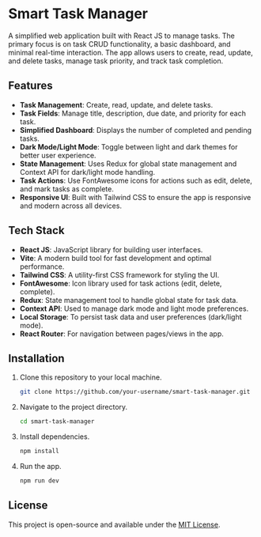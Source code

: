 # Smart Task Manager

A simplified web application built with React JS to manage tasks. The primary focus is on task CRUD functionality, a basic dashboard, and minimal real-time interaction. The app allows users to create, read, update, and delete tasks, manage task priority, and track task completion.

## Features
- **Task Management**: Create, read, update, and delete tasks.
- **Task Fields**: Manage title, description, due date, and priority for each task.
- **Simplified Dashboard**: Displays the number of completed and pending tasks.
- **Dark Mode/Light Mode**: Toggle between light and dark themes for better user experience.
- **State Management**: Uses Redux for global state management and Context API for dark/light mode handling.
- **Task Actions**: Use FontAwesome icons for actions such as edit, delete, and mark tasks as complete.
- **Responsive UI**: Built with Tailwind CSS to ensure the app is responsive and modern across all devices.

## Tech Stack
- **React JS**: JavaScript library for building user interfaces.
- **Vite**: A modern build tool for fast development and optimal performance.
- **Tailwind CSS**: A utility-first CSS framework for styling the UI.
- **FontAwesome**: Icon library used for task actions (edit, delete, complete).
- **Redux**: State management tool to handle global state for task data.
- **Context API**: Used to manage dark mode and light mode preferences.
- **Local Storage**: To persist task data and user preferences (dark/light mode).
- **React Router**: For navigation between pages/views in the app.

## Installation
1. Clone this repository to your local machine.
    ```bash
    git clone https://github.com/your-username/smart-task-manager.git
    ```
2. Navigate to the project directory.
    ```bash
    cd smart-task-manager
    ```
3. Install dependencies.
    ```bash
    npm install
    ```
4. Run the app.
    ```bash
    npm run dev
    ```

## License
This project is open-source and available under the [MIT License](LICENSE).

